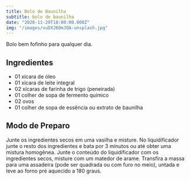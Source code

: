 ```yaml
---
title: Bolo de Baunilha
subtitle: bolo de baunilha
date: "2020-11-29T18:00:00.000Z"
img: "/images/vuDXJ60mJOA-unsplash.jpg"
---
```


Bolo bem fofinho para qualquer dia.

<!-- more -->

## <a name="ingredients"></a> Ingredientes

- 01 xícara de óleo
- 01 xícara de leite integral
- 02 xícaras de farinha de trigo (peneirada)
- 01 colher de sopa de fermento químico
- 02 ovos
- 01 colher de sopa de essência ou extrato de baunilha


## <a name="do"></a> Modo de Preparo

Junte os ingredientes secos em uma vasilha e misture.
No liquidificador junte o resto dos ingredientes e bata por 3 minutos ou até obter uma mistura homogênea.
Junte o conteúdo do liquidificador com os ingredientes secos, misture com um matedor de arame.
Transfira a massa para uma assadeira (pode ser quadrada ou com furo no meio), untada e leve ao forno pré aquecido a 180 graus.
